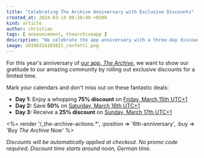 ```yaml
---
title: "Celebrating The Archive Anniversary with Exclusive Discounts"
created_at: 2024-03-14 09:20:49 +0100
kind: article
author: christian
tags: [ announcement, thearchiveapp ]
description: "We celebrate the app anniversary with a three-day discount run."
image: 20190314193821_confetti.png
---
```

For this year's anniversary of [our app, _The Archive_,](https://zettelkasten.de/the-archive/) we want to show our gratitude to our amazing community by rolling out exclusive discounts for a limited time. 

Mark your calendars and don't miss out on these fantastic deals:

- **Day 1:** Enjoy a whopping **75% discount** on [Friday, March 15th UTC+1](https://time.is/1100_15_Mar_2024_in_Bielefeld)
- **Day 2:** Save **50%** on [Saturday, March 16th UTC+1](https://time.is/1100_16_Mar_2024_in_Bielefeld)
- **Day 3:** Receive a **25% discount** on [Sunday, March 17th UTC+1](https://time.is/1100_17_Mar_2024_in_Bielefeld)

<div class="the-archive"><div class="hero">
<section class="actions-row">
  <%= render '/_the-archive-actions.*', :position => '6th-anniversary', :buy => 'Buy <i>The Archive</i> Now' %>
  <script id="fsc-api" src="https://d1f8f9xcsvx3ha.cloudfront.net/sbl/0.7.5/fastspring-builder.min.js" type="text/javascript" data-storefront="zettelkasten.onfastspring.com/popup-zettelkasten"></script>
</section>
</div></div>

*Discounts will be automatically applied at checkout. No promo code required. Discount time starts around noon, German time.*

